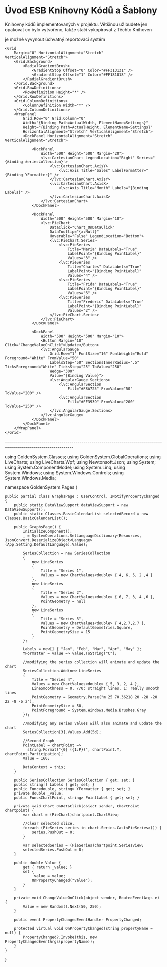 ﻿# Úvod   ESB Knihovny Kódů a Šablony  

Knihovny kódů implementovaných v projektu. 
Většinou už budete jen opakovat co bylo vytvořeno, takže stačí vykopírovat z Těchto Knihoven

je možné vyvynout úchvatný reportovací systém

<UserControl
    x:Class="GoldenSystem.Pages.GraphsPage"
    xmlns="http://schemas.microsoft.com/winfx/2006/xaml/presentation"
    xmlns:x="http://schemas.microsoft.com/winfx/2006/xaml"
    xmlns:Controls="http://metro.mahapps.com/winfx/xaml/controls"
    xmlns:bh="http://schemas.microsoft.com/xaml/behaviors"
    xmlns:d="http://schemas.microsoft.com/expression/blend/2008"
    xmlns:iconPacks="http://metro.mahapps.com/winfx/xaml/iconpacks"
    xmlns:local="clr-namespace:GoldenSystem.Pages"
    xmlns:lvc="clr-namespace:LiveCharts.Wpf;assembly=LiveCharts.Wpf"
    xmlns:mc="http://schemas.openxmlformats.org/markup-compatibility/2006"
    xmlns:xctk="http://schemas.xceed.com/wpf/xaml/toolkit"
    Name="Settings"
    HorizontalAlignment="Stretch"
    VerticalAlignment="Stretch"
    d:DesignHeight="500"
    d:DesignWidth="600"
    Foreground="White"
    Tag="Settings"
    mc:Ignorable="d">

    <Grid
        Margin="0" HorizontalAlignment="Stretch" VerticalAlignment="Stretch">
        <Grid.Background>
            <RadialGradientBrush>
                <GradientStop Offset="0" Color="#FF313131" />
                <GradientStop Offset="1" Color="#FF181818" />
            </RadialGradientBrush>
        </Grid.Background>
        <Grid.RowDefinitions>
            <RowDefinition Height="*" />
        </Grid.RowDefinitions>
        <Grid.ColumnDefinitions>
            <ColumnDefinition Width="*" />
        </Grid.ColumnDefinitions>
        <WrapPanel
            Grid.Row="0" Grid.Column="0"
            Width="{Binding Path=ActualWidth, ElementName=Settings}"
            Height="{Binding Path=ActualHeight, ElementName=Settings}"
            HorizontalAlignment="Stretch" VerticalAlignment="Stretch">
            <DockPanel HorizontalAlignment="Stretch" VerticalAlignment="Stretch">

                <DockPanel
                    Width="500" Height="500" Margin="20">
                    <lvc:CartesianChart LegendLocation="Right" Series="{Binding SeriesCollection}">
                        <lvc:CartesianChart.AxisY>
                            <lvc:Axis Title="Sales" LabelFormatter="{Binding YFormatter}" />
                        </lvc:CartesianChart.AxisY>
                        <lvc:CartesianChart.AxisX>
                            <lvc:Axis Title="Month" Labels="{Binding Labels}" />
                        </lvc:CartesianChart.AxisX>
                    </lvc:CartesianChart>
                </DockPanel>

                <DockPanel
                    Width="500" Height="500" Margin="10">
                    <lvc:PieChart
                        DataClick="Chart_OnDataClick"
                        DataTooltip="{x:Null}"
                        Hoverable="False" LegendLocation="Bottom">
                        <lvc:PieChart.Series>
                            <lvc:PieSeries
                                Title="Maria" DataLabels="True"
                                LabelPoint="{Binding PointLabel}"
                                Values="3" />
                            <lvc:PieSeries
                                Title="Charles" DataLabels="True"
                                LabelPoint="{Binding PointLabel}"
                                Values="4" />
                            <lvc:PieSeries
                                Title="Frida" DataLabels="True"
                                LabelPoint="{Binding PointLabel}"
                                Values="6" />
                            <lvc:PieSeries
                                Title="Frederic" DataLabels="True"
                                LabelPoint="{Binding PointLabel}"
                                Values="2" />
                        </lvc:PieChart.Series>
                    </lvc:PieChart>
                </DockPanel>

                <DockPanel
                    Width="500" Height="500" Margin="10">
                    <Button Margin="10" Click="ChangeValueOnClick">Update</Button>
                    <lvc:AngularGauge
                        Grid.Row="1" FontSize="16" FontWeight="Bold" Foreground="White" FromValue="50"
                        LabelsStep="50" SectionsInnerRadius=".5" TicksForeground="White" TicksStep="25" ToValue="250"
                        Wedge="300"
                        Value="{Binding Value}">
                        <lvc:AngularGauge.Sections>
                            <lvc:AngularSection
                                Fill="#F8A725" FromValue="50" ToValue="200" />
                            <lvc:AngularSection
                                Fill="#FF3939" FromValue="200" ToValue="250" />
                        </lvc:AngularGauge.Sections>
                    </lvc:AngularGauge>
                </DockPanel>
            </DockPanel>
        </WrapPanel>
    </Grid>
</UserControl>
----------------------------------------------------------------------------------------------------------------

using GoldenSystem.Classes;
using GoldenSystem.GlobalOperations;
using LiveCharts;
using LiveCharts.Wpf;
using Newtonsoft.Json;
using System;
using System.ComponentModel;
using System.Linq;
using System.Windows;
using System.Windows.Controls;
using System.Windows.Media;

namespace GoldenSystem.Pages {

    public partial class GraphsPage : UserControl, INotifyPropertyChanged {
        public static DataViewSupport dataViewSupport = new DataViewSupport();
        public static Classes.BasicCalendarList selectedRecord = new Classes.BasicCalendarList();

        public GraphsPage() {
            InitializeComponent();
            _ = SystemOperations.SetLanguageDictionary(Resources, JsonConvert.DeserializeObject<Language>(App.Setting.DefaultLanguage).Value);

            SeriesCollection = new SeriesCollection
            {
                new LineSeries
                {
                    Title = "Series 1",
                    Values = new ChartValues<double> { 4, 6, 5, 2 ,4 }
                },
                new LineSeries
                {
                    Title = "Series 2",
                    Values = new ChartValues<double> { 6, 7, 3, 4 ,6 },
                    PointGeometry = null
                },
                new LineSeries
                {
                    Title = "Series 3",
                    Values = new ChartValues<double> { 4,2,7,2,7 },
                    PointGeometry = DefaultGeometries.Square,
                    PointGeometrySize = 15
                }
            };

            Labels = new[] { "Jan", "Feb", "Mar", "Apr", "May" };
            YFormatter = value => value.ToString("C");

            //modifying the series collection will animate and update the chart
            SeriesCollection.Add(new LineSeries
            {
                Title = "Series 4",
                Values = new ChartValues<double> { 5, 3, 2, 4 },
                LineSmoothness = 0, //0: straight lines, 1: really smooth lines
                PointGeometry = Geometry.Parse("m 25 70.36218 20 -28 -20 22 -8 -6 z"),
                PointGeometrySize = 50,
                PointForeground = System.Windows.Media.Brushes.Gray
            });

            //modifying any series values will also animate and update the chart
            SeriesCollection[3].Values.Add(5d);

            //Second Graph
            PointLabel = chartPoint =>
              string.Format("{0} ({1:P})", chartPoint.Y, chartPoint.Participation);
            Value = 160;

            DataContext = this;
        }

        public SeriesCollection SeriesCollection { get; set; }
        public string[] Labels { get; set; }
        public Func<double, string> YFormatter { get; set; }
        private double _value;
        public Func<ChartPoint, string> PointLabel { get; set; }

        private void Chart_OnDataClick(object sender, ChartPoint chartpoint) {
            var chart = (PieChart)chartpoint.ChartView;

            //clear selected slice.
            foreach (PieSeries series in chart.Series.Cast<PieSeries>()) {
                series.PushOut = 0;
            }

            var selectedSeries = (PieSeries)chartpoint.SeriesView;
            selectedSeries.PushOut = 8;
        }

        public double Value {
            get { return _value; }
            set {
                _value = value;
                OnPropertyChanged("Value");
            }
        }

        private void ChangeValueOnClick(object sender, RoutedEventArgs e) {
            Value = new Random().Next(50, 250);
        }

        public event PropertyChangedEventHandler PropertyChanged;

        protected virtual void OnPropertyChanged(string propertyName = null) {
            PropertyChanged?.Invoke(this, new PropertyChangedEventArgs(propertyName));
        }
    }
}